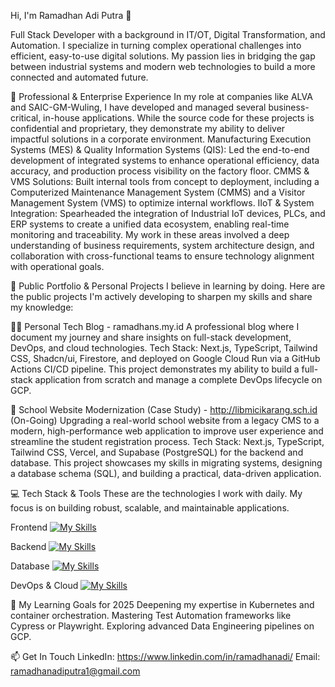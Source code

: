 Hi, I'm Ramadhan Adi Putra 👋

Full Stack Developer with a background in IT/OT, Digital Transformation, and Automation. I specialize in turning complex operational challenges into efficient, easy-to-use digital solutions. My passion lies in bridging the gap between industrial systems and modern web technologies to build a more connected and automated future.

🏢 Professional & Enterprise Experience
In my role at companies like ALVA and SAIC-GM-Wuling, I have developed and managed several business-critical, in-house applications. While the source code for these projects is confidential and proprietary, they demonstrate my ability to deliver impactful solutions in a corporate environment.
Manufacturing Execution Systems (MES) & Quality Information Systems (QIS): Led the end-to-end development of integrated systems to enhance operational efficiency, data accuracy, and production process visibility on the factory floor.
CMMS & VMS Solutions: Built internal tools from concept to deployment, including a Computerized Maintenance Management System (CMMS) and a Visitor Management System (VMS) to optimize internal workflows.
IIoT & System Integration: Spearheaded the integration of Industrial IoT devices, PLCs, and ERP systems to create a unified data ecosystem, enabling real-time monitoring and traceability.
My work in these areas involved a deep understanding of business requirements, system architecture design, and collaboration with cross-functional teams to ensure technology alignment with operational goals.

🚀 Public Portfolio & Personal Projects
I believe in learning by doing. Here are the public projects I'm actively developing to sharpen my skills and share my knowledge:

👨‍💻 Personal Tech Blog - ramadhans.my.id
A professional blog where I document my journey and share insights on full-stack development, DevOps, and cloud technologies.
Tech Stack: Next.js, TypeScript, Tailwind CSS, Shadcn/ui, Firestore, and deployed on Google Cloud Run via a GitHub Actions CI/CD pipeline.
This project demonstrates my ability to build a full-stack application from scratch and manage a complete DevOps lifecycle on GCP.

🏫 School Website Modernization (Case Study) - http://libmicikarang.sch.id (On-Going)
Upgrading a real-world school website from a legacy CMS to a modern, high-performance web application to improve user experience and streamline the student registration process.
Tech Stack: Next.js, TypeScript, Tailwind CSS, Vercel, and Supabase (PostgreSQL) for the backend and database.
This project showcases my skills in migrating systems, designing a database schema (SQL), and building a practical, data-driven application.

💻 Tech Stack & Tools
These are the technologies I work with daily. My focus is on building robust, scalable, and maintainable applications.

Frontend
[![My Skills](https://skillicons.dev/icons?i=js,react,nextjs,ts,tailwind,threejs)](https://skillicons.dev)

Backend
[![My Skills](https://skillicons.dev/icons?i=js,py,nodejs,deno,express,laravel,sequelize,prisma)](https://skillicons.dev)


Database
[![My Skills](https://skillicons.dev/icons?i=mysql,postgres,supabase,firebase,influxdb)](https://skillicons.dev)


DevOps & Cloud
[![My Skills](https://skillicons.dev/icons?i=gcp,aws,docker,git,githubactions,nginx,cloudflare)](https://skillicons.dev)

🌱 My Learning Goals for 2025
Deepening my expertise in Kubernetes and container orchestration.
Mastering Test Automation frameworks like Cypress or Playwright.
Exploring advanced Data Engineering pipelines on GCP.

📫 Get In Touch
LinkedIn: https://www.linkedin.com/in/ramadhanadi/
Email: ramadhanadiputra1@gmail.com
